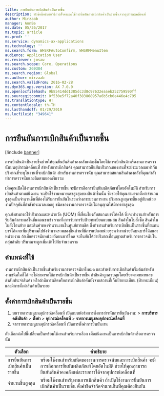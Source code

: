 ```yaml
---
title: การยืนยันการเบิกสินค้าเป็นรายชิ้น
description: หัวข้อนี้อธิบายวิธีการตั้งค่าและใช้การยืนยันการเบิกสินค้าเป็นรายชิ้นจากอุปกรณ์เคลื่อนที่
author: Mirzaab
manager: AnnBe
ms.date: 05/26/2017
ms.topic: article
ms.prod: ''
ms.service: dynamics-ax-applications
ms.technology: ''
ms.search.form: WHSRFAutoConfirm, WHSRFMenuItem
audience: Application User
ms.reviewer: josaw
ms.search.scope: Core, Operations
ms.custom: 269384
ms.search.region: Global
ms.author: mirzaab
ms.search.validFrom: 2016-02-28
ms.dyn365.ops.version: AX 7.0.0
ms.openlocfilehash: 9b85414dd1385dc3d8c97632eaaeb252759590ff
ms.sourcegitcommit: 0f530e5f72a40f383868957a6b5cb0e446e4c795
ms.translationtype: HT
ms.contentlocale: th-TH
ms.lasthandoff: 01/29/2019
ms.locfileid: "349641"
---
```

# <a name="piece-picking-confirmation"></a>การยืนยันการเบิกสินค้าเป็นรายชิ้น

[!include [banner](../includes/banner.md)]

การเบิกสินค้าเป็นรายชิ้นช่วยให้คุณยืนยันสินค้าคงคลังแต่ละชิ้นโดยใช้การเบิกสินค้าหรืองานการตรวจนับบนอุปกรณ์เคลื่อนที่ สำหรับการเบิกสินค้า คุณสามารถยืนยันปริมาณของงานที่จะประมวลผลเท่ากับปริมาณที่ระบุในงานที่จะเบิกสินค้า สำหรับงานการตรวจนับ คุณสามารถสแกนสินค้าคงคลังที่คุณกำลังทำการตรวจนับและติดตามยอดเงินรวม

เมื่อคุณเปิดใช้งานการเบิกสินค้าเป็นรายชิ้น จะมีการเลือการยืนยันผลิตภัณฑ์โดยอัตโนมัติ สำหรับการเบิกสินค้าตามชนิดงาน จะเปิดใช้งานหมายเลขสูงสุดของสินค้าชิ้นนั้น ซึ่งช่วยให้คุณสามารถตั้งค่าจำนวนสูงสุดเป็นจำนวนชิ้นที่ต้องได้รับการยืนยันในระหว่างกระบวนการงาน ปริมาณสูงสุดจะขึ้นอยู่กับหน่วยงานปัจจุบันที่กำลังประมวลผลอยู่ ชนิดของงานการตรวจนับไม่อนุญาตให้มีการค่าสูงสุด

คุณยังสามารถใช้ปริมาณและหน่วยวัด (UOM) ที่เชื่อมโยงกับสแกนบาร์โค้ดได้ ซึ่งจะทำงานสำหรับการรับสินค้ากระแสในขั้นตอนขาเข้า รวมทั้งการรับการรับป้ายทะเบียนแบบผสม สินค้าในใบสั่งซื้อ สินค้าในใบสั่งโอนย้าย และสินค้าของจำนวนงานในศูนย์การผลิต ซึ่งทำงานสำหรับการเบิกชิ้นเป็นรายชิ้นที่สแกนบาร์โค้ดจะเพิ่มปริมาณไปยังจำนวนรวมของชิ้นส่วนที่มีการแปลงหน่วยระหว่างหน่วยวัดบนบาร์โค้ดและหน่วยงาน ถ้าเมื่อตรวจนับหน่วยวัดบนบาร์โคด จะยืนยันได้ว่าปริมาณที่อนุญาตสำหรับการตรวจนับในกลุ่มลำดับ ปริมาณจะถูกเพิ่มเข้าไปกับจำนวนรวม

## <a name="where-it-applies"></a>ตำแหน่งที่ใช้

งานการเบิกสินค้าเป็นรายชิ้นสำหรับงานการตรวจนับทั้งหมด และสำหรับการเบิกสินค้าเริ่มต้นสำหรับงานชนิดใดก็ได้ จะไม่สามารถใช้การเบิกสินค้าเป็นรายชิ้น ถ้าสินค้าถูกควบคุมโดยเรียงตามหมายเลขลำดับประจำสินค้า หรือถ้ามีการผลิตหรือการเบิกสินค้าคัมบังจากสถานที่เก็บป้ายทะเบียน (ป้ายทะเบียน) และมีการตั้งค่าสินค้าเป็นระยะ

## <a name="set-up-piece-picking"></a>ตั้งค่าการเบิกสินค้าเป็นรายชิ้น

1.  บนรายการเมนูบนอุปกรณ์เคลื่อนที่ เปิดแบบฟอร์มการตั้งการสำรหับการยืนยันงาน: > **การบริหารคลังสินค้า** > **ตั้งค่า** > **อุปกรณ์เคลื่อนที่** > **รายการเมนูของอุปกรณ์เคลื่อนที่** 
2. จากรายการเมนูบนอุปกรณ์เคลื่อนที่ เปิดการตั้งค่าการยืนยันงาน

ตัวเลือกต่อไปนี้เปลี่ยนเป็นพร้อมใช้งานสำหรับการเลือก เมื่อชนิดงานเป็นการเบิกสินค้าหรือการตรวจนับ


|           ตัวเลือก           |                                                                            คำอธิบาย                                                                            |
|----------------------------|-------------------------------------------------------------------------------------------------------------------------------------------------------------------|
| การยืนยันการเบิกสินค้าเป็นรายชิ้น | พร้อมใช้งานสำหรับชนิดของงานการตรวจนับและการเบิกสินค้า จะมีการเลือกการยืนยันผลิตภัณฑ์โดยอัตโนมัติ ช่วยให้คุณสามารถยืนยันสินค้าคงคลังแต่ละรายการได้จากอุปกรณ์เคลื่อนที่ |
|  จำนวนชิ้นสูงสุด  |                   พร้อมใช้งานสำหรับงานการเบิกสินค้า ถ้าเปิดใช้งานการยืนยันการเบิกสินค้าเป็นรายชิ้น ตั้งค่าขีดจำกัดจำนวนชิ้นที่คุณต้องยืนยัน                   |

